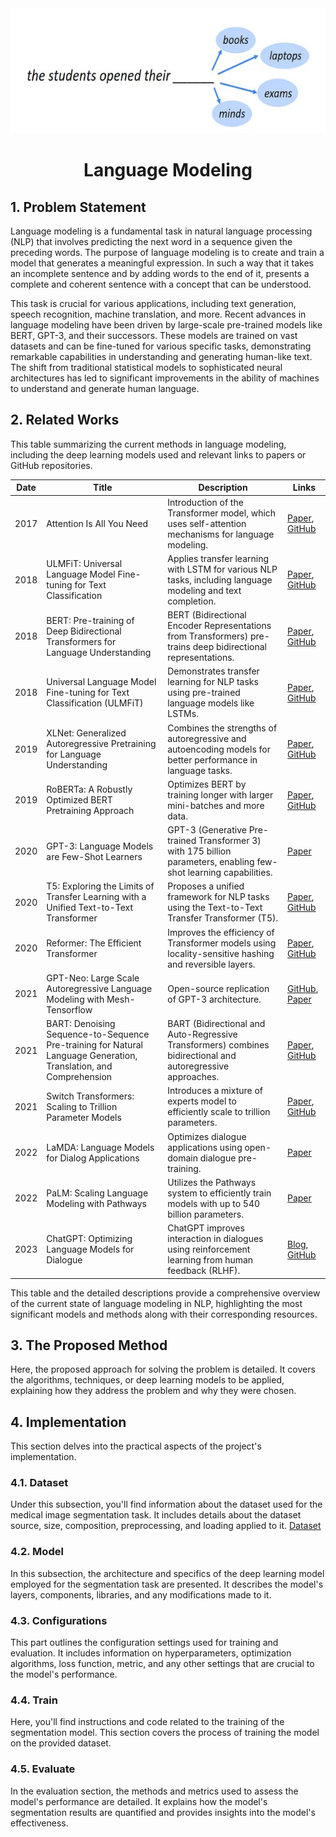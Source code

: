 <div align="center">
    <img src="lm.jpg" alt="Logo" width="" height="200">

<h1 align="center">Language Modeling</h1>
</div>

## 1. Problem Statement
Language modeling is a fundamental task in natural language processing (NLP) that involves predicting the next word in a sequence given the preceding words. The purpose of language modeling is to create and train a model that generates a meaningful expression. In such a way that it takes an incomplete sentence and by adding words to the end of it, presents a complete and coherent sentence with a concept that can be understood.

This task is crucial for various applications, including text generation, speech recognition, machine translation, and more. Recent advances in language modeling have been driven by large-scale pre-trained models like BERT, GPT-3, and their successors. These models are trained on vast datasets and can be fine-tuned for various specific tasks, demonstrating remarkable capabilities in understanding and generating human-like text. The shift from traditional statistical models to sophisticated neural architectures has led to significant improvements in the ability of machines to understand and generate human language.

## 2. Related Works
This table summarizing the current methods in language modeling, including the deep learning models used and relevant links to papers or GitHub repositories.

| Date       | Title                                  | Description                                                                                                      | Links                                                                                                                                                          |
|------------|----------------------------------------|------------------------------------------------------------------------------------------------------------------|---------------------------------------------------------------------------------------------------------------------------------------------------------------|
| 2017       | Attention Is All You Need              | Introduction of the Transformer model, which uses self-attention mechanisms for language modeling.                | [Paper](https://arxiv.org/abs/1706.03762), [GitHub](https://github.com/tensorflow/tensor2tensor)  
| 2018       | ULMFiT: Universal Language Model Fine-tuning for Text Classification |  Applies transfer learning with LSTM for various NLP tasks, including language modeling and text completion.  | [Paper](https://arxiv.org/abs/1801.06146), [GitHub](https://github.com/fastai/fastai)
| 2018       | BERT: Pre-training of Deep Bidirectional Transformers for Language Understanding | BERT (Bidirectional Encoder Representations from Transformers) pre-trains deep bidirectional representations.     | [Paper](https://arxiv.org/abs/1810.04805), [GitHub](https://github.com/google-research/bert)                                                                  |
| 2018       | Universal Language Model Fine-tuning for Text Classification (ULMFiT) | Demonstrates transfer learning for NLP tasks using pre-trained language models like LSTMs.                        | [Paper](https://arxiv.org/abs/1801.06146), [GitHub](https://github.com/fastai/fastai)                                                                         |
| 2019       | XLNet: Generalized Autoregressive Pretraining for Language Understanding | Combines the strengths of autoregressive and autoencoding models for better performance in language tasks.        | [Paper](https://arxiv.org/abs/1906.08237), [GitHub](https://github.com/zihangdai/xlnet)                                                                       |
| 2019       | RoBERTa: A Robustly Optimized BERT Pretraining Approach | Optimizes BERT by training longer with larger mini-batches and more data.                                         | [Paper](https://arxiv.org/abs/1907.11692), [GitHub](https://github.com/pytorch/fairseq/tree/main/examples/roberta)                                            |
| 2020       | GPT-3: Language Models are Few-Shot Learners | GPT-3 (Generative Pre-trained Transformer 3) with 175 billion parameters, enabling few-shot learning capabilities. | [Paper](https://arxiv.org/abs/2005.14165)                                                                                                                     |
| 2020       | T5: Exploring the Limits of Transfer Learning with a Unified Text-to-Text Transformer | Proposes a unified framework for NLP tasks using the Text-to-Text Transfer Transformer (T5).                      | [Paper](https://arxiv.org/abs/1910.10683), [GitHub](https://github.com/google-research/text-to-text-transfer-transformer)                                      |
| 2020       | Reformer: The Efficient Transformer    | Improves the efficiency of Transformer models using locality-sensitive hashing and reversible layers.              | [Paper](https://arxiv.org/abs/2001.04451), [GitHub](https://github.com/google-research/reformer)                                                              |
| 2021       | GPT-Neo: Large Scale Autoregressive Language Modeling with Mesh-Tensorflow | Open-source replication of GPT-3 architecture.                                                                    | [GitHub](https://github.com/EleutherAI/gpt-neo), [Paper](https://arxiv.org/abs/2104.08407)                                                                    |
| 2021       | BART: Denoising Sequence-to-Sequence Pre-training for Natural Language Generation, Translation, and Comprehension | BART (Bidirectional and Auto-Regressive Transformers) combines bidirectional and autoregressive approaches.       | [Paper](https://arxiv.org/abs/1910.13461), [GitHub](https://github.com/facebookresearch/fairseq/tree/main/examples/bart)                                       |
| 2021       | Switch Transformers: Scaling to Trillion Parameter Models | Introduces a mixture of experts model to efficiently scale to trillion parameters.                                 | [Paper](https://arxiv.org/abs/2101.03961), [GitHub](https://github.com/tensorflow/lingvo/tree/master/lingvo/core/gshard)                                       |
| 2022       | LaMDA: Language Models for Dialog Applications | Optimizes dialogue applications using open-domain dialogue pre-training.                                           | [Paper](https://arxiv.org/abs/2201.08239)                                                                                                                     |
| 2022       | PaLM: Scaling Language Modeling with Pathways | Utilizes the Pathways system to efficiently train models with up to 540 billion parameters.                        | [Paper](https://arxiv.org/abs/2204.02311)                                                                                                                     |
| 2023       | ChatGPT: Optimizing Language Models for Dialogue | ChatGPT improves interaction in dialogues using reinforcement learning from human feedback (RLHF).                 | [Blog](https://openai.com/blog/chatgpt), [GitHub](https://github.com/openai/gpt-3)                                                                            |


This table and the detailed descriptions provide a comprehensive overview of the current state of language modeling in NLP, highlighting the most significant models and methods along with their corresponding resources.



## 3. The Proposed Method
Here, the proposed approach for solving the problem is detailed. It covers the algorithms, techniques, or deep learning models to be applied, explaining how they address the problem and why they were chosen.

## 4. Implementation
This section delves into the practical aspects of the project's implementation.

### 4.1. Dataset
Under this subsection, you'll find information about the dataset used for the medical image segmentation task. It includes details about the dataset source, size, composition, preprocessing, and loading applied to it.
[Dataset](https://www.kaggle.com/competitions/uw-madison-gi-tract-image-segmentation/data)

### 4.2. Model
In this subsection, the architecture and specifics of the deep learning model employed for the segmentation task are presented. It describes the model's layers, components, libraries, and any modifications made to it.

### 4.3. Configurations
This part outlines the configuration settings used for training and evaluation. It includes information on hyperparameters, optimization algorithms, loss function, metric, and any other settings that are crucial to the model's performance.

### 4.4. Train
Here, you'll find instructions and code related to the training of the segmentation model. This section covers the process of training the model on the provided dataset.

### 4.5. Evaluate
In the evaluation section, the methods and metrics used to assess the model's performance are detailed. It explains how the model's segmentation results are quantified and provides insights into the model's effectiveness.
